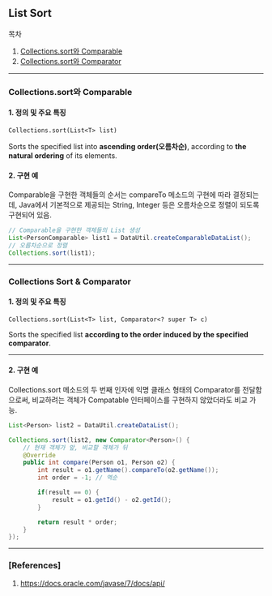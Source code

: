 ## List Sort

목차

1. [Collections.sort와 Comparable](#collections.sort와-comparable)
1. [Collections.sort와 Comparator](#collections.sort와-comparator)

* * *

### Collections.sort와 Comparable

#### 1. 정의 및 주요 특징

```
Collections.sort(List<T> list)
```

Sorts the specified list into **ascending order(오름차순)**, according to **the natural ordering** of its elements.

#### 2. 구현 예

Comparable을 구현한 객체들의 순서는 compareTo 메소드의 구현에 따라 결정되는데, Java에서 기본적으로 제공되는 String, Integer 등은 오름차순으로 정렬이 되도록 구현되어 있음.

```java
// Comparable을 구현한 객체들의 List 생성
List<PersonComparable> list1 = DataUtil.createComparableDataList();
// 오름차순으로 정렬
Collections.sort(list1);
```

***

### Collections Sort & Comparator

#### 1. 정의 및 주요 특징

```
Collections.sort(List<T> list, Comparator<? super T> c)
```

Sorts the specified list **according to the order induced by the specified comparator**.

***

#### 2. 구현 예

Collections.sort 메소드의 두 번째 인자에 익명 클래스 형태의 Comparator를 전달함으로써, 비교하려는 객체가 Compatable 인터페이스를 구현하지 않았더라도 비교 가능.

```java
List<Person> list2 = DataUtil.createDataList();

Collections.sort(list2, new Comparator<Person>() {
    // 현재 객체가 앞, 비교할 객체가 뒤
    @Override
    public int compare(Person o1, Person o2) {
        int result = o1.getName().compareTo(o2.getName());
        int order = -1;	// 역순

        if(result == 0) {
            result = o1.getId() - o2.getId();
        }

        return result * order;
    }
});
```

***

### [References]
1. <https://docs.oracle.com/javase/7/docs/api/>
